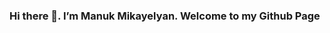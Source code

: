 ### Hi there 👋. I’m Manuk Mikayelyan. Welcome to my Github Page

<!--
**mmikayelyan/mmikayelyan** is a ✨ _special_ ✨ repository because its `README.md` (this file) appears on your GitHub profile.

Here are some ideas to get you started:

- My Masters in Mathematical Modelling in Economics was obtained from Yerevan State University in 2006. 
- I worked for 10 years as a lecturer teaching Econometrics.
- I’m interested in learning new things and sharing my knowledge with those around me.
- I’m currently a data analyst at the World Bank working on the healthcare system assessment project. I learn Python/SQL/Tableau along with my work.
- I’m looking to collaborate on a Data Science Project and do research in Statistics as well.
- How to reach me: ...[LinkdIn].(www.linkedin.com/in/manuk-mikayelyan)
-->
